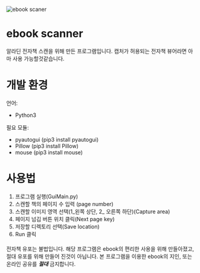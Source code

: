 ![ebook scaner](https://user-images.githubusercontent.com/64102831/214788758-28cc6c55-c012-4fb2-b78d-9ad60ecd0705.PNG)

# ebook scanner

알라딘 전자책 스캔을 위해 만든 프로그램입니다.
캡처가 허용되는 전자책 뷰어라면 아마 사용 가능할것같습니다.

# 개발 환경

언어:
- Python3

필요 모듈:
- pyautogui (pip3 install pyautogui)
- Pillow (pip3 install Pillow)
- mouse (pip3 install mouse)


# 사용법
1. 프로그램 실행(GuiMain.py)
2. 스캔할 책의 페이지 수 입력 (page number)
3. 스캔할 이미지 영역 선택(1_왼쪽 상단, 2_ 오른쪽 하단)(Capture area)
4. 페이지 넘김 버튼 위치 클릭(Next page key)
5. 저장할 디렉토리 선택(Save location)
6. Run 클릭

####
전자책 유포는 불법입니다.
해당 프로그램은 ebook의 편리한 사용을 위해 만들아졌고, 절대 유포를 위해 만들어 진것이 아닙니다.
본 프로그램을 이용한 ebook의 지인, 또는 온라인 공유를 ***절대*** 금지합니다.
####
